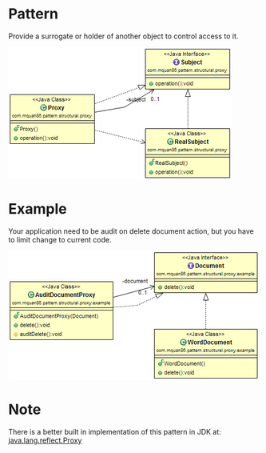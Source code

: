 # Pattern
Provide a surrogate or holder of another object to control access to it.

![](../src/main/resources/com/mquan86/pattern/structural/proxy/ProxyDiagram.png)
# Example
Your application need to be audit on delete document action, but you have to limit change to current code.

![](../src/main/resources/com/mquan86/pattern/structural/proxy/example/ProxyDiagram.png)

# Note
There is a better built in implementation of this pattern in JDK at: [java.lang.reflect.Proxy](http://docs.oracle.com/javase/8/docs/api/java/lang/reflect/Proxy.html)